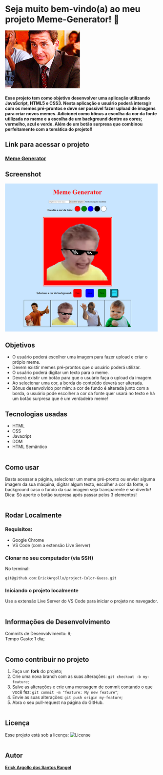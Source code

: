 # Seja muito bem-vindo(a) ao meu projeto Meme-Generator! :rocket:
![bem-vindo(a)](https://github.com/ErickArgollo/project-Meme-Generator/blob/main/meme-gen.gif)

#### <p>Esse projeto tem como objetivo desenvolver uma aplicação utilizando JavaScript, HTML5 e CSS3. Nesta aplicação o usuário poderá interagir com os memes pré-prontos e deve ser possível fazer upload de imagens para criar novos memes. Adicionei como bônus a escolha da cor da fonte utilizada no meme e a escolha de um background dentre as cores; vermelho, azul e verde. Além de um botão surpresa que combinou perfeitamente com a temática do projeto!!  </p>

## Link para acessar o projeto
### <b> <a href="https://erickargollo.github.io/project-Meme-Generator/">Meme Generator</a> </b> <br>

## Screenshot
![ScreenShot](https://github.com/ErickArgollo/project-Meme-Generator/blob/main/meme-gen.png)
## Objetivos
  * O usuário poderá escolher uma imagem para fazer upload e criar o própio meme.
  * Devem existir memes pré-prontos que o usuário poderá utilizar.
  * O usuário poderá digitar um texto para o meme.
  * Deverá existir um botão para que o usuário faça o upload da imagem.
  * Ao selecionar uma cor, a borda do conteúdo deverá ser alterada.
  * Bônus desenvolvido por mim: a cor de fundo é alterada junto com a borda, o usuário pode escolher a cor da fonte quer usará no texto e há um botão surpresa que é um verdadeiro meme!

## Tecnologias usadas
  * HTML
  * CSS
  * Javacript
  * DOM
  * HTML Semântico<br><br>

## Como usar
  Basta acessar a página, selecionar um meme pré-pronto ou enviar alguma imagem da sua máquina, digitar algum texto, escolher a cor da fonte, o background caso o fundo da sua imagem seja transparente e se divertir! 
  <br>
  Dica: Só aperte o botão surpresa após passar pelos 3 elementos! <br><br>

## Rodar Localmente
  ### Requisitos:
   * Google Chrome
   * VS Code (com a extensão Live Server) 
    
  ### Clonar no seu computador (via SSH)
  No terminal:
  
    git@github.com:ErickArgollo/project-Color-Guess.git
  

  ### Iniciando o projeto localmente
  Use a extensão Live Server do VS Code para iniciar o projeto no navegador.<br><br>

  ## Informações de Desenvolvimento
  Commits de Desenvolvimento: 9; <br>
  Tempo Gasto: 1 dia;<br><br>

## Como contribuir no projeto
  1. Faça um **fork** do projeto;
  2. Crie uma nova branch com as suas alterações: `git checkout -b my-feature`;
  3. Salve as alterações e crie uma mensagem de commit contando o que você fez: `git commit -m "feature: My new feature"`;
  4. Envie as suas alterações: `git push origin my-feature`;
  5. Abra o seu pull-request na página do GitHub.<br><br>

  ## Licença
  Esse projeto está sob a licença:
  <img alt="License" src="https://img.shields.io/badge/license-MIT-brightgreen"><br><br>
  
##  Autor
<a href="https://www.linkedin.com/in/erick-argollo/">
 <b>Erick Argollo dos Santos Rangel</b></a> <a href="https://www.linkedin.com/in/erick-argollo/"></a>
